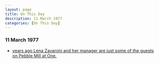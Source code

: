 ```yaml
---
layout: page
title: On This Day
description: 11 March 1977
categories: [On This Day]
---
```


### 11 March 1977
* [<span id="age"></span> years ago Lena Zavaroni and her manager are just some of the guests on Pebble Mill at One.](/bbc%20one/1977/03/11/pebble-mill-at-one.html)

<!-- Script for calculating number of years ago -->
<script>
var dob = '19770311';
var year = Number(dob.substr(0, 4));
var month = Number(dob.substr(4, 2)) - 1;
var day = Number(dob.substr(6, 2));
var today = new Date();
var age = today.getFullYear() - year;
if (today.getMonth() < month || (today.getMonth() == month && today.getDate() < day)) {
  age--;
}
document.getElementById("age").innerHTML=age;
</script>

